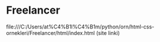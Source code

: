 # Freelancer

file:///C:/Users/at%C4%B1l%C4%B1m/python/orn/html-css-ornekleri/Freelancer/html/index.html (site linki)
